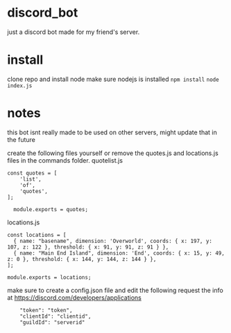 # discord_bot
just a discord bot made for my friend's server. 

# install
clone repo and install node
make sure nodejs is installed
```npm install```
```node index.js```

# notes
this bot isnt really made to be used on other servers, might update that in the future

create the following files yourself or remove the quotes.js and locations.js files in the commands folder.
quotelist.js
```
const quotes = [
	'list',
	'of',
	'quotes',
];
  
  module.exports = quotes;
```
locations.js
```
const locations = [
  { name: "basename", dimension: 'Overworld', coords: { x: 197, y: 107, z: 122 }, threshold: { x: 91, y: 91, z: 91 } },
  { name: "Main End Island", dimension: 'End', coords: { x: 15, y: 49, z: 0 }, threshold: { x: 144, y: 144, z: 144 } },
];

module.exports = locations;
```

make sure to create a config.json file and edit the following
request the info at https://discord.com/developers/applications
```
	"token": "token",
	"clientId": "clientid",
	"guildId": "serverid" 
```
